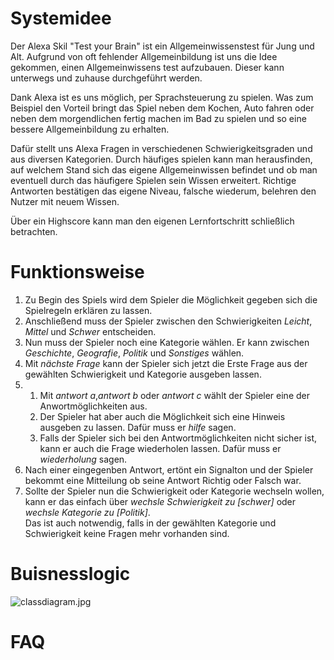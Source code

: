 # Systemidee
Der Alexa Skil "Test your Brain" ist ein Allgemeinwissenstest für Jung und Alt. Aufgrund von oft fehlender Allgemeinbildung ist uns die Idee gekommen, einen Allgemeinwissens test aufzubauen. Dieser kann unterwegs und zuhause durchgeführt werden.

Dank Alexa ist es uns möglich, per Sprachsteuerung zu spielen. Was zum Beispiel den Vorteil bringt das Spiel neben dem Kochen, Auto fahren oder neben dem morgendlichen fertig machen im Bad zu spielen und so eine bessere Allgemeinbildung zu erhalten.

Dafür stellt uns Alexa Fragen in verschiedenen Schwierigkeitsgraden und aus diversen Kategorien. Durch häufiges spielen kann man herausfinden, auf welchem Stand sich das eigene Allgemeinwissen befindet und ob man eventuell durch das häufigere Spielen sein Wissen erweitert. Richtige Antworten bestätigen das eigene Niveau, falsche wiederum, belehren den Nutzer mit neuem Wissen.

Über ein Highscore kann man den eigenen Lernfortschritt schließlich betrachten.
# Funktionsweise
1. Zu Begin des Spiels wird dem Spieler die Möglichkeit gegeben sich die Spielregeln erklären zu lassen. 
2. Anschließend muss der Spieler zwischen den Schwierigkeiten _Leicht_, _Mittel_ und _Schwer_ entscheiden.
3. Nun muss der Spieler noch eine Kategorie wählen. Er kann zwischen _Geschichte_, _Geografie_, _Politik_ und _Sonstiges_ wählen.
4. Mit _nächste Frage_ kann der Spieler sich jetzt die Erste Frage aus der gewählten Schwierigkeit und Kategorie ausgeben lassen.
5. 1. Mit _antwort a_,_antwort b_ oder _antwort c_ wählt der Spieler eine der Anwortmöglichkeiten aus.
   2. Der Spieler hat aber auch die Möglichkeit sich eine Hinweis ausgeben zu lassen. Dafür muss er _hilfe_ sagen.
   3. Falls der Spieler sich bei den Antwortmöglichkeiten nicht sicher ist, kann er auch die Frage wiederholen lassen. Dafür muss er _wiederholung_ sagen.
6. Nach einer eingegenben Antwort, ertönt ein Signalton und der Spieler bekommt eine Mitteilung ob seine Antwort Richtig oder Falsch war.
7. Sollte der Spieler nun die Schwierigkeit oder Kategorie wechseln wollen, kann er das einfach über _wechsle Schwierigkeit zu [schwer]_ oder _wechsle Kategorie zu [Politik]_.<br>
Das ist auch notwendig, falls in der gewählten Kategorie und Schwierigkeit keine Fragen mehr vorhanden sind.

# Buisnesslogic
![classdiagram.jpg](classdiagram.png)
# FAQ
